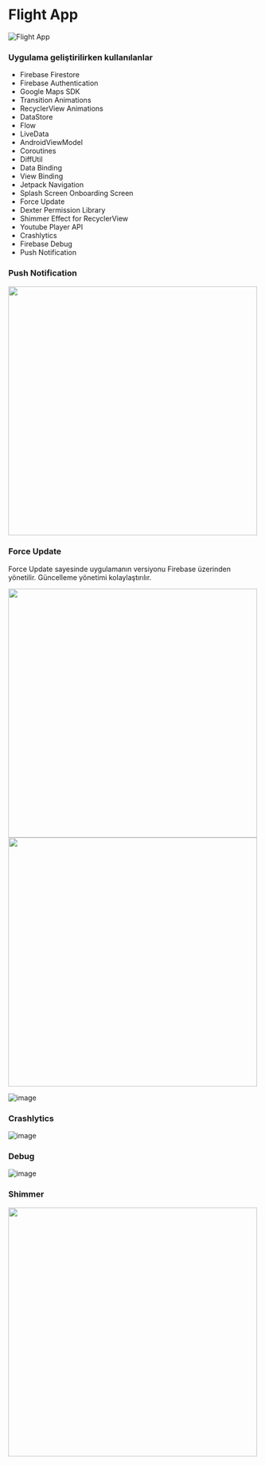 # Flight App 

![Flight App](https://user-images.githubusercontent.com/49096704/124655389-72fd3180-dea8-11eb-8a78-54bfbca6bb25.gif)

### Uygulama geliştirilirken kullanılanlar

- Firebase Firestore
- Firebase Authentication
- Google Maps SDK
- Transition Animations
- RecyclerView Animations
- DataStore
- Flow
- LiveData
- AndroidViewModel
- Coroutines
- DiffUtil
- Data Binding
- View Binding
- Jetpack Navigation
- Splash Screen Onboarding Screen
- Force Update
- Dexter Permission Library
- Shimmer Effect for RecyclerView
- Youtube Player API
- Crashlytics
- Firebase Debug
- Push Notification

### Push Notification
<img src="https://user-images.githubusercontent.com/49096704/127179216-62bd052f-c23a-4fbf-9d00-4246d047c0ef.gif" height="500">

### Force Update
Force Update sayesinde uygulamanın versiyonu Firebase üzerinden yönetilir. Güncelleme yönetimi kolaylaştırılır.

<img src="https://user-images.githubusercontent.com/49096704/124749157-8ce05800-df2c-11eb-8c6f-bb15cb782a3c.png" height="500"> <img src="https://user-images.githubusercontent.com/49096704/124749509-fceede00-df2c-11eb-8140-5d08eba48e17.png" height="500">



![image](https://user-images.githubusercontent.com/49096704/124750032-a504a700-df2d-11eb-912b-dba936847084.png)

### Crashlytics
![image](https://user-images.githubusercontent.com/49096704/125256965-9ccdb280-e305-11eb-9a23-25b5a20a660b.png)

### Debug

![image](https://user-images.githubusercontent.com/49096704/125291505-28593a80-e32a-11eb-9bca-22eaa618ee23.png)

### Shimmer 
<img src="https://user-images.githubusercontent.com/49096704/125114257-679d4680-e0f2-11eb-9a39-0dd6c6f206ba.gif" height="500">




